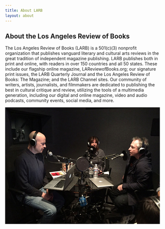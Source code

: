 ```yaml
---
title: About LARB
layout: about
---
```


## About the Los Angeles Review of Books

The Los Angeles Review of Books (LARB) is a 501(c)(3) nonprofit organization that publishes vanguard literary and cultural arts reviews in the great tradition of independent magazine publishing. LARB publishes both in print and online, with readers in over 150 countries and all 50 states. These include our flagship online magazine, LAReviewofBooks.org; our signature print issues, the LARB Quarterly Journal and the Los Angeles Review of Books: The Magazine; and the LARB Channel sites. Our community of writers, artists, journalists, and filmmakers are dedicated to publishing the best in cultural critique and review, utilizing the tools of a multimedia generation, including our digital and online magazine, video and audio podcasts, community events, social media, and more.

![](assets/images/larb-studio.jpg)
